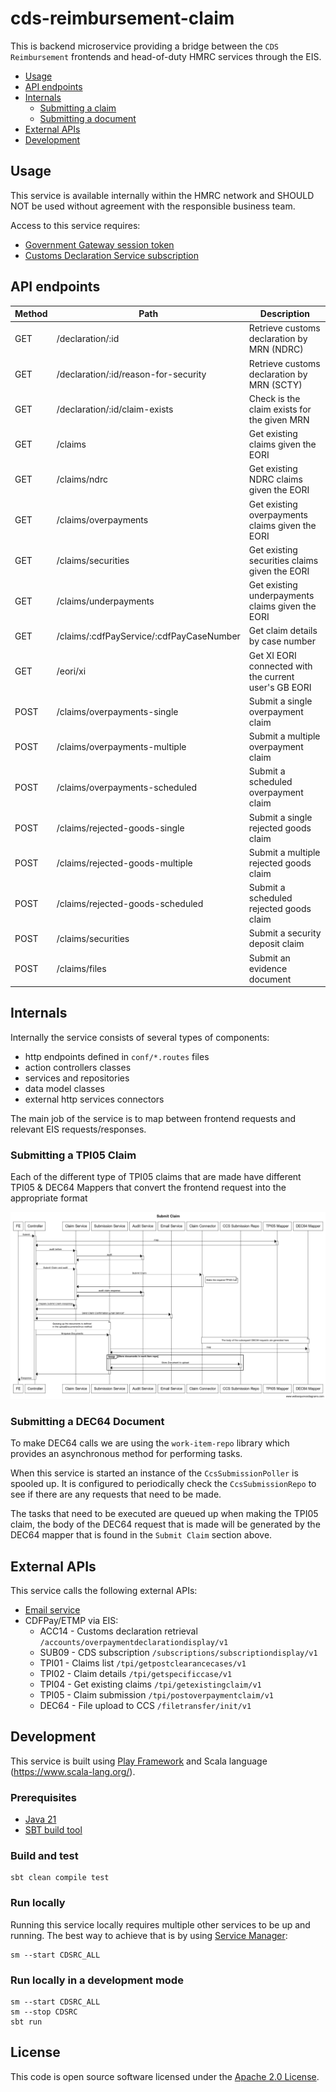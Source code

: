# cds-reimbursement-claim

This is backend microservice providing a bridge between the `CDS Reimbursement` frontends and head-of-duty HMRC services through the EIS.

- [Usage](#usage)
- [API endpoints](#api-endpoints)
- [Internals](#internal)
  - [Submitting a claim](#submitting-a-tpi05-claim)
  - [Submitting a document](#submitting-a-dec64-document)
- [External APIs](#external-apis)
- [Development](#development)

## Usage

This service is available internally within the HMRC network and SHOULD NOT be used without agreement with the responsible business team.

Access to this service requires:
 - [Government Gateway session token](https://www.gov.uk/log-in-register-hmrc-online-services)
 - [Customs Declaration Service subscription](https://www.gov.uk/guidance/get-access-to-the-customs-declaration-service)

## API endpoints

| Method | Path                                     | Description                                           |
|--------|------------------------------------------|-------------------------------------------------------|
| GET    | /declaration/:id                         | Retrieve customs declaration by MRN (NDRC)            |
| GET    | /declaration/:id/reason-for-security     | Retrieve customs declaration by MRN (SCTY)            |
| GET    | /declaration/:id/claim-exists            | Check is the claim exists for the given MRN           |
| GET    | /claims                                  | Get existing claims given the EORI                    |
| GET    | /claims/ndrc                             | Get existing NDRC claims given the EORI               |
| GET    | /claims/overpayments                     | Get existing overpayments claims given the EORI       |
| GET    | /claims/securities                       | Get existing securities claims given the EORI         |
| GET    | /claims/underpayments                    | Get existing underpayments claims given the EORI      |
| GET    | /claims/:cdfPayService/:cdfPayCaseNumber | Get claim details by case number                      |
| GET    | /eori/xi                                 | Get XI EORI connected with the current user's GB EORI |
| POST   | /claims/overpayments-single              | Submit a single overpayment claim                     |
| POST   | /claims/overpayments-multiple            | Submit a multiple overpayment claim                   |
| POST   | /claims/overpayments-scheduled           | Submit a scheduled overpayment claim                  |
| POST   | /claims/rejected-goods-single            | Submit a single rejected goods claim                  |
| POST   | /claims/rejected-goods-multiple          | Submit a multiple rejected goods claim                |
| POST   | /claims/rejected-goods-scheduled         | Submit a scheduled rejected goods claim               |
| POST   | /claims/securities                       | Submit a security deposit claim                       |
| POST   | /claims/files                            | Submit an evidence document                           |


## Internals

Internally the service consists of several types of components:
 - http endpoints defined in `conf/*.routes` files
 - action controllers classes
 - services and repositories
 - data model classes
 - external http services connectors

The main job of the service is to map between frontend requests and relevant EIS requests/responses.

### Submitting a TPI05 Claim

Each of the different type of TPI05 claims that are made have different TPI05 & DEC64 Mappers that convert the frontend request into the appropriate format

![Sequence Diagram explaining the submit claim method](submit_claim.png "Submit Claim")

### Submitting a DEC64 Document

To make DEC64 calls we are using the `work-item-repo` library which provides an asynchronous method for performing tasks. 

When this service is started an instance of the `CcsSubmissionPoller` is spooled up. It is configured to periodically check the `CcsSubmissionRepo` to see if there are any requests that need to be made.

The tasks that need to be executed are queued up when making the TPI05 claim, the body of the DEC64 request that is made will be generated by the DEC64 mapper that is found in the `Submit Claim` section above.

## External APIs

This service calls the following external APIs:
 - [Email service](https://github.com/HMRC/email)
 - CDFPay/ETMP via EIS:
    - ACC14 - Customs declaration retrieval `/accounts/overpaymentdeclarationdisplay/v1` 
    - SUB09 - CDS subscription `/subscriptions/subscriptiondisplay/v1`
    - TPI01 - Claims list `/tpi/getpostclearancecases/v1`
    - TPI02 - Claim details `/tpi/getspecificcase/v1`
    - TPI04 - Get existing claims `/tpi/getexistingclaim/v1`
    - TPI05 - Claim submission `/tpi/postoverpaymentclaim/v1`
    - DEC64 - File upload to CCS `/filetransfer/init/v1`

## Development

This service is built using [Play Framework](https://www.playframework.com/) and Scala language (https://www.scala-lang.org/).

### Prerequisites
 - [Java 21](https://adoptium.net/)
 - [SBT build tool](https://www.scala-sbt.org/)

### Build and test

    sbt clean compile test

### Run locally

Running this service locally requires multiple other services to be up and running. The best way to achieve that is by using [Service Manager](https://github.com/hmrc/sm2):

    sm --start CDSRC_ALL

### Run locally in a development mode

    sm --start CDSRC_ALL
    sm --stop CDSRC
    sbt run

## License

This code is open source software licensed under the [Apache 2.0 License]("http://www.apache.org/licenses/LICENSE-2.0.html").
